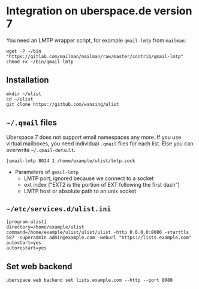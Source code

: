 # Integration on uberspace.de version 7

You need an LMTP wrapper script, for example `qmail-lmtp` from `mailman`:

```
wget -P ~/bin "https://gitlab.com/mailman/mailman/raw/master/contrib/qmail-lmtp"
chmod +x ~/bin/qmail-lmtp
```

## Installation

```
mkdir ~/ulist
cd ~/ulist
git clone https://github.com/wansing/ulist
```

## `~/.qmail` files

Uberspace 7 does not support email namespaces any more. If you use virtual mailboxes, you need individual `.qmail` files for each list. Else you can overwrite `~/.qmail-default`.

```
|qmail-lmtp 8024 1 /home/example/ulist/lmtp.sock
```

* Parameters of `qmail-lmtp`
  * LMTP port, ignored because we connect to a socket
  * ext index ("EXT2 is the portion of EXT following the first dash")
  * LMTP host or absolute path to an unix socket

## `~/etc/services.d/ulist.ini`

```
[program:ulist]
directory=/home/example/ulist
command=/home/example/ulist/ulist/ulist -http 0.0.0.0:8080 -starttls 587 -superadmin admin@example.com -weburl "https://lists.example.com"
autostart=yes
autorestart=yes
```

## Set web backend

```
uberspace web backend set lists.example.com --http --port 8080
```
